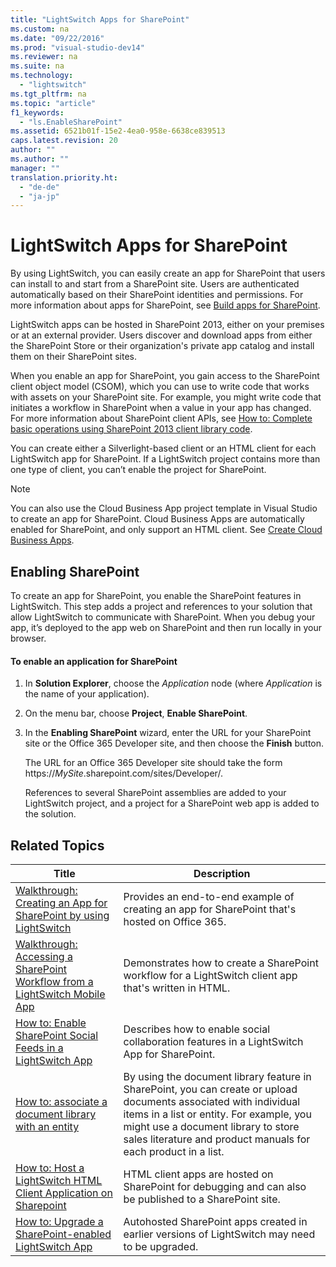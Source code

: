 ```yaml
---
title: "LightSwitch Apps for SharePoint"
ms.custom: na
ms.date: "09/22/2016"
ms.prod: "visual-studio-dev14"
ms.reviewer: na
ms.suite: na
ms.technology: 
  - "lightswitch"
ms.tgt_pltfrm: na
ms.topic: "article"
f1_keywords: 
  - "ls.EnableSharePoint"
ms.assetid: 6521b01f-15e2-4ea0-958e-6638ce839513
caps.latest.revision: 20
author: ""
ms.author: ""
manager: ""
translation.priority.ht: 
  - "de-de"
  - "ja-jp"
---
```

# LightSwitch Apps for SharePoint
By using LightSwitch, you can easily create an app for SharePoint that users can install to and start from a SharePoint site. Users are authenticated automatically based on their SharePoint identities and permissions. For more information about apps for SharePoint, see [Build apps for SharePoint](http://go.microsoft.com/fwlink/?LinkId=285362).  
  
 LightSwitch apps can be hosted in SharePoint 2013, either on your premises or at an external provider. Users discover and download apps from either the SharePoint Store or their organization's private app catalog and install them on their SharePoint sites.  
  
 When you enable an app for SharePoint, you gain access to the SharePoint client object model (CSOM), which you can use to write code that works with assets on your SharePoint site. For example, you might write code that initiates a workflow in SharePoint when a value in your app has changed. For more information about SharePoint client APIs, see [How to: Complete basic operations using SharePoint 2013 client library code](http://go.microsoft.com/fwlink/?LinkId=285361).  
  
 You can create either a Silverlight-based client or an HTML client for each LightSwitch app for SharePoint. If a LightSwitch project contains more than one type of client, you can’t enable the project for SharePoint.  
  
> [!NOTE]
>  You can also use the Cloud Business App project template in Visual Studio to create an app for SharePoint. Cloud Business Apps are automatically enabled for SharePoint, and only support an HTML client. See [Create Cloud Business Apps](http://msdn.microsoft.com/library/office/dn584076\(v=office.15\).aspx).  
  
## Enabling SharePoint  
 To create an app for SharePoint, you enable the SharePoint features in LightSwitch. This step adds a project and references to your solution that allow LightSwitch to communicate with SharePoint. When you debug your app, it’s deployed to the app web on SharePoint and then run locally in your browser.  
  
#### To enable an application for SharePoint  
  
1.  In **Solution Explorer**, choose the *Application* node (where *Application* is the name of your application).  
  
2.  On the menu bar, choose **Project**,  **Enable SharePoint**.  
  
3.  In the **Enabling SharePoint** wizard, enter the URL for your SharePoint site or the Office 365 Developer site, and then choose the **Finish** button.  
  
     The URL for an Office 365 Developer site should take the form https://*MySite*.sharepoint.com/sites/Developer/.  
  
     References to several SharePoint assemblies are added to your LightSwitch project, and a project for a SharePoint web app is added to the solution.  
  
## Related Topics  
  
|Title|Description|  
|-----------|-----------------|  
|[Walkthrough: Creating an App for SharePoint by using LightSwitch](../vs140/walkthrough--creating-an-app-for-sharepoint-by-using-lightswitch.md)|Provides an end-to-end example of creating an app for SharePoint that's hosted on Office 365.|  
|[Walkthrough: Accessing a SharePoint Workflow from a LightSwitch Mobile App](assetId:///eff72039-ecf4-4836-acfa-6a79148fb388)|Demonstrates how to create a SharePoint workflow for a LightSwitch client app that's written in HTML.|  
|[How to: Enable SharePoint Social Feeds in a LightSwitch App](../vs140/how-to--enable-sharepoint-social-feeds-in-a-lightswitch-app.md)|Describes how to enable social collaboration features in a LightSwitch App for SharePoint.|  
|[How to: associate a document library with an entity](http://msdn.microsoft.com/library/office/dn592160\(v=office.15\).aspx)|By using the document library feature in SharePoint, you can create or upload documents associated with individual items in a list or entity. For example, you might use a document library to store sales literature and product manuals for each product in a list.|  
|[How to: Host a LightSwitch HTML Client Application on Sharepoint](../vs140/how-to--host-a-lightswitch-html-client-application-on-sharepoint.md)|HTML client apps are hosted on SharePoint for debugging and can also be published to a SharePoint site.|  
|[How to: Upgrade a SharePoint-enabled LightSwitch App](../vs140/how-to--upgrade-a-sharepoint-enabled-lightswitch-app.md)|Autohosted SharePoint apps created in earlier versions of LightSwitch may need to be upgraded.|